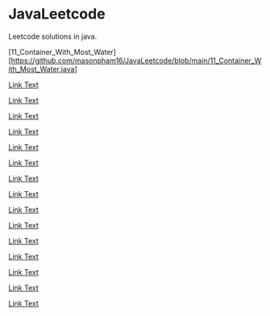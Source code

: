 # JavaLeetcode
Leetcode solutions in java.



[11_Container_With_Most_Water][https://github.com/masonpham16/JavaLeetcode/blob/main/11_Container_With_Most_Water.java]

[Link Text](URL)

[Link Text](URL)

[Link Text](URL)

[Link Text](URL)

[Link Text](URL)

[Link Text](URL)

[Link Text](URL)

[Link Text](URL)

[Link Text](URL)

[Link Text](URL)

[Link Text](URL)

[Link Text](URL)

[Link Text](URL)

[Link Text](URL)

[Link Text](URL)

 
